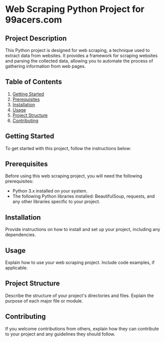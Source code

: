 # Web Scraping Python Project for 99acers.com

## Project Description

This Python project is designed for web scraping, a technique used to extract data from websites. It provides a framework for scraping websites and parsing the collected data, allowing you to automate the process of gathering information from web pages.

## Table of Contents

1. [Getting Started](#getting-started)
2. [Prerequisites](#prerequisites)
3. [Installation](#installation)
4. [Usage](#usage)
5. [Project Structure](#project-structure)
6. [Contributing](#contributing)

## Getting Started

To get started with this project, follow the instructions below:

## Prerequisites

Before using this web scraping project, you will need the following prerequisites:

- Python 3.x installed on your system.
- The following Python libraries installed: BeautifulSoup, requests, and any other libraries specific to your project.

## Installation

Provide instructions on how to install and set up your project, including any dependencies.

## Usage

Explain how to use your web scraping project. Include code examples, if applicable.

## Project Structure

Describe the structure of your project's directories and files. Explain the purpose of each major file or module.

## Contributing

If you welcome contributions from others, explain how they can contribute to your project and any guidelines they should follow.
